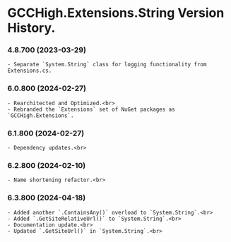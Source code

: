 ﻿# GCCHigh.Extensions.String Version History.

### **4.8.700 (2023-03-29)**<br>
	- Separate `System.String` class for logging functionality from Extensions.cs.

### **6.0.800 (2024-02-27)**<br>
	- Rearchitected and Optimized.<br>
	- Rebranded the `Extensions` set of NuGet packages as `GCCHigh.Extensions`.

### **6.1.800 (2024-02-27)**<br>
	- Dependency updates.<br>

### **6.2.800 (2024-02-10)**<br>
	- Name shortening refactor.<br>

### **6.3.800 (2024-04-18)**<br>
	- Added another `.ContainsAny()` overload to `System.String`.<br>
	- Added `.GetSiteRelativeUrl()` to `System.String`.<br>
	- Documentation update.<br>
	- Updated `.GetSiteUrl()` in `System.String`.<br>
